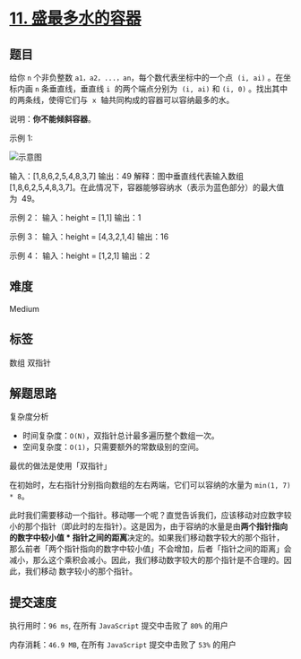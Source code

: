 # [11. 盛最多水的容器](https://leetcode-cn.com/problems/container-with-most-water/description/)

## 题目

给你 `n` 个非负整数 `a1，a2，...，an`，每个数代表坐标中的一个点  `(i, ai)` 。在坐标内画 `n` 条垂直线，垂直线 `i`  的两个端点分别为  `(i, ai)` 和 `(i, 0)` 。找出其中的两条线，使得它们与  `x`  轴共同构成的容器可以容纳最多的水。

说明：**你不能倾斜容器**。

示例 1:

![示意图](https://aliyun-lc-upload.oss-cn-hangzhou.aliyuncs.com/aliyun-lc-upload/uploads/2018/07/25/question_11.jpg)

输入：[1,8,6,2,5,4,8,3,7]
输出：49
解释：图中垂直线代表输入数组 [1,8,6,2,5,4,8,3,7]。在此情况下，容器能够容纳水（表示为蓝色部分）的最大值为  49。

示例 2：
输入：height = [1,1]
输出：1

示例 3：
输入：height = [4,3,2,1,4]
输出：16

示例 4：
输入：height = [1,2,1]
输出：2

## 难度

Medium

## 标签

数组 双指针

## 解题思路

复杂度分析

- 时间复杂度：`O(N)`，双指针总计最多遍历整个数组一次。
- 空间复杂度：`O(1)`，只需要额外的常数级别的空间。

最优的做法是使用「双指针」

在初始时，左右指针分别指向数组的左右两端，它们可以容纳的水量为 `min(1, 7) * 8`。

此时我们需要移动一个指针。移动哪一个呢？直觉告诉我们，应该移动对应数字较小的那个指针（即此时的左指针）。这是因为，由于容纳的水量是由**两个指针指向的数字中较小值 \* 指针之间的距离**决定的。如果我们移动数字较大的那个指针，那么前者「两个指针指向的数字中较小值」不会增加，后者「指针之间的距离」会减小，那么这个乘积会减小。因此，我们移动数字较大的那个指针是不合理的。因此，我们移动 数字较小的那个指针。

## 提交速度

执行用时：`96 ms`, 在所有 `JavaScript` 提交中击败了 `80%` 的用户

内存消耗：`46.9 MB`, 在所有 `JavaScript` 提交中击败了 `53%` 的用户
